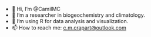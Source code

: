 - 👋 Hi, I’m @CamilMC
- 👀 I’m a researcher in biogeochemistry and climatology.
- 🌱 I’m using R for data analysis and visualization.
- 📫 How to reach me: c.m.crapart@outlook.com

